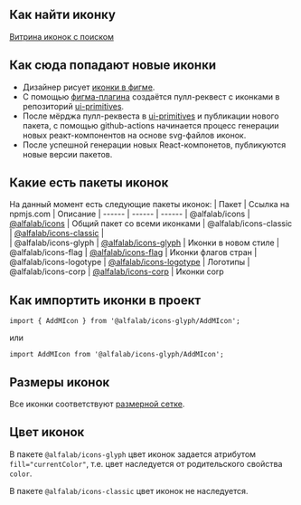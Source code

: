 ## Как найти иконку

[Витрина иконок с поиском](https://core-ds.github.io/icons-demo/)

## Как сюда попадают новые иконки

-   Дизайнер рисует [иконки в фигме](https://www.figma.com/file/ZcdUPebEhHfSZ91zgmv2cK/Icons?node-id=3882%3A144).
-   С помощью [фигма-плагина](https://www.figma.com/community/plugin/822773501021259599/Publish-Icons) создаётся пулл-реквест с иконками в репозиторий [ui-primitives](https://github.com/core-ds/ui-primitives).
-   После мёрджа пулл-реквеста в [ui-primitives](https://github.com/core-ds/ui-primitives) и публикации нового пакета, с помощью github-actions начинается процесс генерации новых реакт-компонентов на основе svg-файлов иконок.
-   После успешной генерации новых React-компонетов, публикуются новые версии пакетов.

## Какие есть пакеты иконок

На данный момент есть следующие пакеты иконок:
| Пакет | Ссылка на npmjs.com | Описание
| ------ | ------ | ------
| @alfalab/icons | [@alfalab/icons](https://www.npmjs.com/package/@alfalab/icons) | Общий пакет со всеми иконками
| @alfalab/icons-classic | [@alfalab/icons-classic](https://www.npmjs.com/package/@alfalab/icons-classic) |  
| @alfalab/icons-glyph | [@alfalab/icons-glyph](https://www.npmjs.com/package/@alfalab/icons-glyph) | Иконки в новом стиле
| @alfalab/icons-flag | [@alfalab/icons-flag](https://www.npmjs.com/package/@alfalab/icons-flag) | Иконки флагов стран
| @alfalab/icons-logotype | [@alfalab/icons-logotype](https://www.npmjs.com/package/@alfalab/icons-logotype) | Логотипы
| @alfalab/icons-corp | [@alfalab/icons-corp](https://www.npmjs.com/package/@alfalab/icons-corp) | Иконки corp

## Как импортить иконки в проект

`import { AddMIcon } from '@alfalab/icons-glyph/AddMIcon';`

или

`import AddMIcon from '@alfalab/icons-glyph/AddMIcon';`

## Размеры иконок

Все иконки соответствуют [размерной сетке](https://github.com/core-ds/ui-primitives/wiki/%D0%A2%D1%80%D0%B5%D0%B1%D0%BE%D0%B2%D0%B0%D0%BD%D0%B8%D1%8F-%D0%BA-%D0%B8%D0%BA%D0%BE%D0%BD%D0%BA%D0%B0%D0%BC).

## Цвет иконок

В пакете `@alfalab/icons-glyph` цвет иконок задается атрибутом `fill="currentColor"`, т.е. цвет наследуется от родительского свойства `color`.

В пакете `@alfalab/icons-classic` цвет иконок не наследуется.
